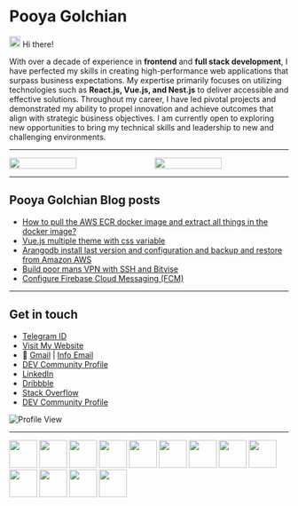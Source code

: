 # Pooya Golchian

<div>
<img src="https://user-images.githubusercontent.com/74038190/214644152-52f47eb3-5e31-4f47-8758-05c9468d5596.gif" width="20" height="20" />
Hi there!
</div>

With over a decade of experience in **frontend** and **full stack development**, I have perfected my skills in creating high-performance web applications that surpass business expectations. My expertise primarily focuses on utilizing technologies such as **React.js, Vue.js, and Nest.js** to deliver accessible and effective solutions. Throughout my career, I have led pivotal projects and demonstrated my ability to propel innovation and achieve outcomes that align with strategic business objectives. I am currently open to exploring new opportunities to bring my technical skills and leadership to new and challenging environments.

---

<div style="display:flex">
  <img src="https://github-readme-stats.vercel.app/api?username=pooyagolchian&show_icons=true&theme=dark" style="width: 50%; margin-right: 20px" />
  <img src="https://streak-stats.demolab.com?user=pooyagolchian&theme=react" style="width: 50%;" />
</div>

---

## Pooya Golchian Blog posts

<!-- BLOG-POST-LIST:START -->
- [How to pull the AWS ECR docker image and extract all things in the docker image?](https://pooya.blog/posts/aws-ecr-pull-and-extract/)
- [Vue.js multiple theme with css variable](https://pooya.blog/posts/vue-multiple-theme/)
- [Arangodb install last version and configuration and backup and restore from Amazon AWS](https://pooya.blog/posts/arangodb-devops/)
- [Build poor mans VPN with SSH and Bitvise](https://pooya.blog/posts/ssh-tunnel/)
- [Configure Firebase Cloud Messaging &lpar;FCM&rpar;](https://pooya.blog/posts/configure-fcm/)
<!-- BLOG-POST-LIST:END -->

---

## Get in touch

- [Telegram ID](https://t.me/icoder)
- [Visit My Website](https://pooya.blog)
- 📩 [Gmail](mailto:pooya.golchian@gmail.com) | [Info Email](mailto:info@pooya.blog)
- [DEV Community Profile](https://dev.to/pooyagolchian)
- [LinkedIn](https://www.linkedin.com/in/pooyagolchian/)
- [Dribbble](https://dribbble.com/pooyagolchian)
- [Stack Overflow](https://stackoverflow.com/users/2257357/pooya-golchian)
- [DEV Community Profile](https://dev.to/pooyagolchian)

![Profile View](https://hit.yhype.me/github/profile?user_id=8122611)

---
<img src="https://user-images.githubusercontent.com/74038190/216649421-9e9387cc-b2d3-4375-97e2-f4c43373d3ae.gif" width="50" style="display:inline-block" />
<img src="https://cdn.jsdelivr.net/gh/devicons/devicon@latest/icons/javascript/javascript-original.svg" width="50"  style="display:inline-block" />
<img src="https://cdn.jsdelivr.net/gh/devicons/devicon@latest/icons/nestjs/nestjs-original.svg" width="50"  style="display:inline-block" />
<img src="https://cdn.jsdelivr.net/gh/devicons/devicon@latest/icons/react/react-original.svg" width="50" style="display:inline-block" />
<img src="https://cdn.jsdelivr.net/gh/devicons/devicon@latest/icons/vuejs/vuejs-original.svg" width="50" style="display:inline-block"/>
<img src="https://cdn.jsdelivr.net/gh/devicons/devicon@latest/icons/redux/redux-original.svg" width="50" style="display:inline-block" />
<img src="https://cdn.jsdelivr.net/gh/devicons/devicon@latest/icons/amazonwebservices/amazonwebservices-original-wordmark.svg" width="50" style="display:inline-block"/>
<img src="https://cdn.jsdelivr.net/gh/devicons/devicon@latest/icons/typescript/typescript-original.svg" width="50" style="display:inline-block" />
<img src="https://cdn.jsdelivr.net/gh/devicons/devicon@latest/icons/nextjs/nextjs-plain.svg" width="50" style="display:inline-block"/>
<img src="https://cdn.jsdelivr.net/gh/devicons/devicon@latest/icons/astro/astro-original.svg" width="50" style="display:inline-block" />
<img src="https://cdn.jsdelivr.net/gh/devicons/devicon@latest/icons/sass/sass-original.svg" width="50" style="display:inline-block"  />
<img src="https://cdn.jsdelivr.net/gh/devicons/devicon@latest/icons/tailwindcss/tailwindcss-original-wordmark.svg" width="50" style="display:inline-block" />
<img src="https://cdn.jsdelivr.net/gh/devicons/devicon@latest/icons/githubactions/githubactions-original.svg" width="50" style="display:inline-block"/>
